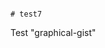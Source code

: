                                                                                                                       # test7
Test "graphical-gist"